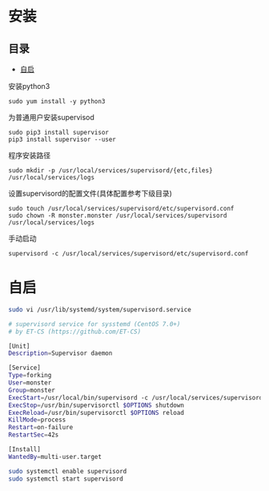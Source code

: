 # 安装

## 目录

-   [自启](#自启)

安装python3

```纯文本
sudo yum install -y python3
```

为普通用户安装supervisod

```纯文本
sudo pip3 install supervisor
pip3 install supervisor --user
```

程序安装路径

```纯文本
sudo mkdir -p /usr/local/services/supervisord/{etc,files} /usr/local/services/logs
```

设置supervisord的配置文件(具体配置参考下级目录)

```纯文本
sudo touch /usr/local/services/supervisord/etc/supervisord.conf
sudo chown -R monster.monster /usr/local/services/supervisord /usr/local/services/logs
```

手动启动

```纯文本
supervisord -c /usr/local/services/supervisord/etc/supervisord.conf
```

# 自启

```bash
sudo vi /usr/lib/systemd/system/supervisord.service
```

```bash
# supervisord service for sysstemd (CentOS 7.0+)
# by ET-CS (https://github.com/ET-CS)

[Unit]
Description=Supervisor daemon

[Service]
Type=forking
User=monster
Group=monster
ExecStart=/usr/local/bin/supervisord -c /usr/local/services/supervisord/etc/supervisord.conf
ExecStop=/usr/bin/supervisorctl $OPTIONS shutdown
ExecReload=/usr/bin/supervisorctl $OPTIONS reload
KillMode=process 
Restart=on-failure
RestartSec=42s

[Install]
WantedBy=multi-user.target
```

```bash
sudo systemctl enable supervisord
sudo systemctl start supervisord
```
